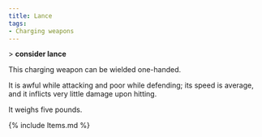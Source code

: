```yaml
---
title: Lance
tags:
- Charging weapons
---
```


\> **consider lance**

This charging weapon can be wielded one-handed.

It is awful while attacking and poor while defending; its speed is
average, and it inflicts very little damage upon hitting.

It weighs five pounds.

{% include Items.md %}
